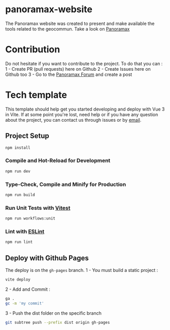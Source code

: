 # panoramax-website
The Panoramax website was created to present and make available the tools related to the geocommun.
Take a look on [Panoramax](https://panoramax.fr/)

# Contribution
Do not hesitate if you want to contribute to the project.
To do that you can :
1 - Create PR (pull requests) here on Github
2 - Create Issues here on Github too
3 - Go to the [Panoramax Forum](https://forum.geocommuns.fr/c/panoramax/6) and create a post

# Tech template
This template should help get you started developing and deploy with Vue 3 in Vite.
If at some point you're lost, need help or if you have any question about the project,
you can contact us through issues or by [email](panoramax@panoramax.fr).

## Project Setup

```sh
npm install
```

### Compile and Hot-Reload for Development

```sh
npm run dev
```

### Type-Check, Compile and Minify for Production

```sh
npm run build
```

### Run Unit Tests with [Vitest](https://vitest.dev/)

```sh
npm run workflows:unit
```

### Lint with [ESLint](https://eslint.org/)

```sh
npm run lint
```

## Deploy with Github Pages

The deploy is on the `gh-pages` branch.
1 - You must build a static project :

```sh
vite deploy
```

2 - Add and Commit :

```sh
ga .
gc -m 'my commit'
```

3 - Push the dist folder on the specific branch

```sh
git subtree push --prefix dist origin gh-pages
```
